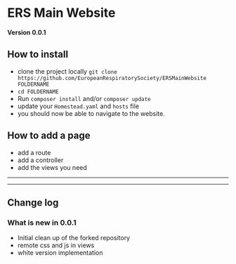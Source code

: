 # ERS Main Website

**Version 0.0.1**

## How to install
* clone the project locally `git clone https://github.com/EuropeanRespiratorySociety/ERSMainWebsite FOLDERNAME`
* `cd FOLDERNAME`
* Run `composer install` and/or `composer update`
* update your `Homestead.yaml` and `hosts` file
* you should now be able to navigate to the website.

## How to add a page
* add a route
* add a controller
* add the views you need

-------------------
-------------------
## Change log

### What is new in 0.0.1
* Initial clean up of the forked repository
* remote css and js in views
* white version implementation
